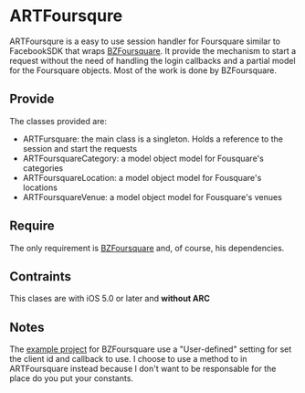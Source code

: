 ARTFoursqure
==========

ARTFoursqure is a easy to use session handler for Foursquare similar to FacebookSDK that wraps [BZFoursquare](https://github.com/baztokyo/foursquare-ios-api). It provide the mechanism to start a request without the need of handling the login callbacks and a partial model for the Foursquare objects. Most of the work is done by BZFoursquare.

Provide
-----------
The classes provided are:

* ARTFursquare: the main class is a singleton. Holds a reference to the session and start the requests
* ARTFoursquareCategory: a model object model for Fousquare's categories
* ARTFoursquareLocation: a model object model for Fousquare's locations
* ARTFoursquareVenue: a model object model for Fousquare's venues

Require
-----------
The only requirement is [BZFoursquare](https://github.com/baztokyo/foursquare-ios-api) and, of course, his dependencies.

Contraints
--------------
This clases are with iOS 5.0 or later and **without ARC**

Notes
--------
The [example project](https://github.com/baztokyo/foursquare-ios-api/tree/master/FSQDemo) for BZFoursquare use a "User-defined" setting for set the client id and callback to use. I choose to use a method to in ARTFoursquare instead because I don't want to be responsable for the place do you put your constants.
